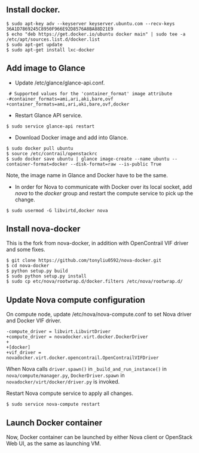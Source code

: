 
## Install docker.

```
$ sudo apt-key adv --keyserver keyserver.ubuntu.com --recv-keys 36A1D7869245C8950F966E92D8576A8BA88D21E9
$ echo "deb https://get.docker.io/ubuntu docker main" | sudo tee -a /etc/apt/sources.list.d/docker.list
$ sudo apt-get update
$ sudo apt-get install lxc-docker
```

## Add image to Glance
* Update /etc/glance/glance-api.conf.
```
 # Supported values for the 'container_format' image attribute
-#container_formats=ami,ari,aki,bare,ovf
+container_formats=ami,ari,aki,bare,ovf,docker
```

* Restart Glance API service.
```
$ sudo service glance-api restart
```

* Download Docker image and add into Glance.
```
$ sudo docker pull ubuntu
$ source /etc/contrail/openstackrc
$ sudo docker save ubuntu | glance image-create --name ubuntu --container-format=docker --disk-format=raw --is-public True
```
Note, the image name in Glance and Docker have to be the same.

* In order for Nova to communicate with Docker over its local socket, add *nova* to the *docker* group and restart the compute service to pick up the change.
```
$ sudo usermod -G libvirtd,docker nova
```

## Install nova-docker
This is the fork from nova-docker, in addition with OpenContrail VIF driver and some fixes.
```
$ git clone https://github.com/tonyliu0592/nova-docker.git
$ cd nova-docker
$ python setup.py build
$ sudo python setup.py install
$ sudo cp etc/nova/rootwrap.d/docker.filters /etc/nova/rootwrap.d/
```

## Update Nova compute configuration
On compute node, update /etc/nova/nova-compute.conf to set Nova driver and Docker VIF driver.
```
-compute_driver = libvirt.LibvirtDriver
+compute_driver = novadocker.virt.docker.DockerDriver
+
+[docker]
+vif_driver = novadocker.virt.docker.opencontrail.OpenContrailVIFDriver
``` 
When Nova calls `driver.spawn()` in `_build_and_run_instance()` in `nova/compute/manager.py`, `DockerDriver.spawn` in `novadocker/virt/docker/driver.py` is invoked.

Restart Nova compute service to apply all changes.
```
$ sudo service nova-compute restart
```

## Launch Docker container
Now, Docker container can be launched by either Nova client or OpenStack Web UI, as the same as launching VM.

